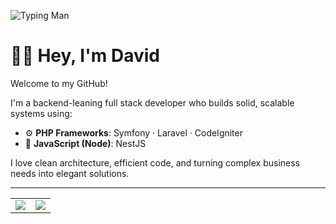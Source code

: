 ![Typing Man](https://media.giphy.com/media/qgQUggAC3Pfv687qPC/giphy.gif)

# 👨‍💻 Hey, I'm David

Welcome to my GitHub!

I'm a backend-leaning full stack developer who builds solid, scalable systems using:
- ⚙️ **PHP Frameworks**: Symfony · Laravel · CodeIgniter  
- 🚀 **JavaScript (Node)**: NestJS  

I love clean architecture, efficient code, and turning complex business needs into elegant solutions.

---

<table>
  <tr>
    <td>
      <img align="center" src="https://github-readme-stats.vercel.app/api?username=davithambardzumyanest&show_icons=true&theme=tokyonight" />
    </td>
    <td>
      <img align="center" src="https://streak-stats.demolab.com?user=davithambardzumyanest&theme=tokyonight" />
    </td>
  </tr>
</table>

